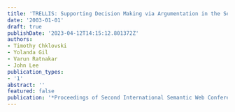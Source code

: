 ```yaml
---
title: 'TRELLIS: Supporting Decision Making via Argumentation in the Semantic Web'
date: '2003-01-01'
draft: true
publishDate: '2023-04-12T14:15:12.801372Z'
authors:
- Timothy Chklovski
- Yolanda Gil
- Varun Ratnakar
- John Lee
publication_types:
- '1'
abstract: ''
featured: false
publication: '*Proceedings of Second International Semantic Web Conference (ISWC)*'
---
```


